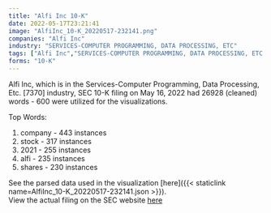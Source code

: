 ```yaml
---
title: "Alfi Inc 10-K"
date: 2022-05-17T23:21:41
image: "AlfiInc_10-K_20220517-232141.png"
companies: "Alfi Inc"
industry: "SERVICES-COMPUTER PROGRAMMING, DATA PROCESSING, ETC"
tags: ["Alfi Inc","SERVICES-COMPUTER PROGRAMMING, DATA PROCESSING, ETC.","05-16-2022","10-K"]
forms: "10-K"
---
```

Alfi Inc, which is in the Services-Computer Programming, Data Processing, Etc. [7370] industry, SEC 10-K filing on May 16, 2022 had 26928 (cleaned) words - 600 were utilized for the visualizations.

Top Words:
1. company - 443 instances
2. stock - 317 instances
3. 2021 - 255 instances
4. alfi - 235 instances
5. shares - 230 instances


See the parsed data used in the visualization [here]({{< staticlink name=AlfiInc_10-K_20220517-232141.json >}}).  
View the actual filing on the SEC website [here](https://www.sec.gov/Archives/edgar/data/1833908/0001410578-22-001567.txt)